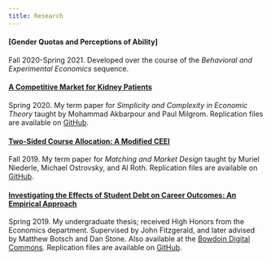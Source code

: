 ```yaml
---
title: Research
---
```

#### [Gender Quotas and Perceptions of Ability]

Fall 2020-Spring 2021. Developed over the course of the _Behavioral and Experimental Economics_ sequence. 

#### [A Competitive Market for Kidney Patients](documents/Moore-Gideon-Competitive-Markets-for-Kidney-Patients.pdf)

Spring 2020. My term paper for _Simplicity and Complexity in Economic Theory_ taught by Mohammad Akbarpour and Paul Milgrom. Replication files are available on [GitHub](https://github.com/gmoore016/Competing_Kidney_Exchange).

#### [Two-Sided Course Allocation: A Modified CEEI](documents/Moore-Gideon-Two-Sided-Course-Allocation.pdf)

Fall 2019. My term paper for _Matching and Market Design_ taught by Muriel Niederle, Michael Ostrovsky, and Al Roth. Replication files are available on [GitHub](https://github.com/gmoore016/Modified-Course-Match).

#### [Investigating the Effects of Student Debt on Career Outcomes: An Empirical Approach](documents/Investigating-the-Effect-of-Student-Debt-on-Career-Outcomes.pdf)

Spring 2019. My undergraduate thesis; received High Honors from the Economics department. Supervised by John Fitzgerald, and later advised by Matthew Botsch and Dan Stone. Also available at the [Bowdoin Digital Commons](https://digitalcommons.bowdoin.edu/honorsprojects/120/). Replication files are available on [GitHub](https://github.com/gmoore016/honors).
